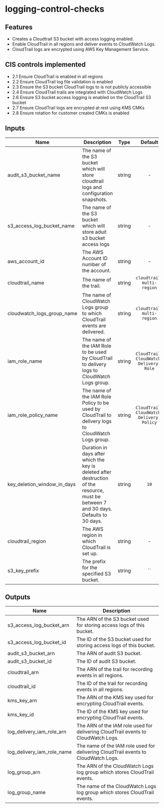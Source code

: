 # logging-control-checks

## Features

- Creates a Cloudtrail S3 bucket with access logging enabled.
- Enable CloudTrail in all regions and deliver events to CloudWatch Logs.
- CloudTrail logs are encrypted using AWS Key Management Service.

## CIS controls implemented
- 2.1 Ensure CloudTrail is enabled in all regions
- 2.2 Ensure CloudTrail log file validation is enabled
- 2.3 Ensure the S3 bucket CloudTrail logs to is not publicly accessible
- 2.4 Ensure CloudTrail trails are integrated with CloudWatch Logs
- 2.6 Ensure S3 bucket access logging is enabled on the CloudTrail S3 bucket
- 2.7 Ensure CloudTrail logs are encrypted at rest using KMS CMKs
- 2.8 Ensure rotation for customer created CMKs is enabled

## Inputs

| Name | Description | Type | Default | Required |
|------|-------------|:----:|:-----:|:-----:|
| audit_s3_bucket_name | The name of the S3 bucket which will store cloudtrail logs and configuration snapshots. | string | - | yes |
| s3_access_log_bucket_name | The name of the S3 bucket which will store aduit s3 bucket access logs | string | - | yes |
| aws_account_id | The AWS Account ID number of the account. | string | - | yes |
| cloudtrail_name | The name of the trail. | string | `cloudtrail-multi-region` | no |
| cloudwatch_logs_group_name | The name of CloudWatch Logs group to which CloudTrail events are delivered. | string | `cloudtrail-multi-region` | no |
| iam_role_name | The name of the IAM Role to be used by CloudTrail to delivery logs to CloudWatch Logs group. | string | `CloudTrail-CloudWatch-Delivery-Role` | no |
| iam_role_policy_name | The name of the IAM Role Policy to be used by CloudTrail to delivery logs to CloudWatch Logs group. | string | `CloudTrail-CloudWatch-Delivery-Policy` | no |
| key_deletion_window_in_days | Duration in days after which the key is deleted after destruction of the resource, must be between 7 and 30 days. Defaults to 30 days. | string | `10` | no |
| cloudtrail_region | The AWS region in which CloudTrail is set up. | string | - | yes |
| s3_key_prefix | The prefix for the specified S3 bucket. | string | `` | no |

## Outputs

| Name | Description |
|------|-------------|
| s3_access_log_bucket_arn | The ARN of the S3 bucket used for storing access logs of this bucket. |
| s3_access_log_bucket_id | The ID of the S3 bucket used for storing access logs of this bucket. |
| audit_s3_bucket_arn | The ARN of audit S3 bucket. |
| audit_s3_bucket_id | The ID of audit S3 bucket. |
| cloudtrail_arn | The ARN of the trail for recording events in all regions. |
| cloudtrail_id | The ID of the trail for recording events in all regions. |
| kms_key_arn | The ARN of the KMS key used for encrypting CloudTrail events. |
| kms_key_id | The ID of the KMS key used for encrypting CloudTrail events. |
| log_delivery_iam_role_arn | The ARN of the IAM role used for delivering CloudTrail events to CloudWatch Logs. |
| log_delivery_iam_role_name | The name of the IAM role used for delivering CloudTrail events to CloudWatch Logs. |
| log_group_arn | The ARN of the CloudWatch Logs log group which stores CloudTrail events. |
| log_group_name | The name of the CloudWatch Logs log group which stores CloudTrail events. |
